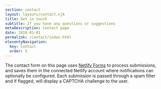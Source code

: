 ```yaml
---
section: contact
layout: layouts/contact.njk
title: Get in touch
subtitle: If you have any questions or suggestions
metaDescription: Contact page
date: 2018-01-01
permalink: /contact/index.html
eleventyNavigation:
  key: Contact
  order: 5
---
```


The contact form on this page uses [Netlify Forms](https://www.netlify.com/docs/form-handling/) to process submissions,
and saves them in the connected Netlify account where notifications can
optionally be configured. Each submission is passed through a spam filter and
if flagged, will display a CAPTCHA challenge to the user.
